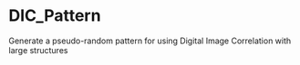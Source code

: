 # DIC_Pattern
Generate a pseudo-random pattern for using Digital Image Correlation with large structures
